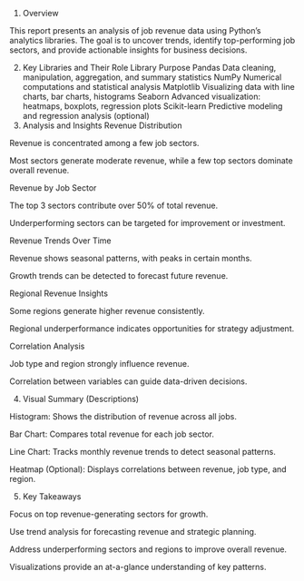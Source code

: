 1. Overview

This report presents an analysis of job revenue data using Python’s analytics libraries. The goal is to uncover trends, identify top-performing job sectors, and provide actionable insights for business decisions.

2. Key Libraries and Their Role
Library	Purpose
Pandas	Data cleaning, manipulation, aggregation, and summary statistics
NumPy	Numerical computations and statistical analysis
Matplotlib	Visualizing data with line charts, bar charts, histograms
Seaborn	Advanced visualization: heatmaps, boxplots, regression plots
Scikit-learn	Predictive modeling and regression analysis (optional)
3. Analysis and Insights
Revenue Distribution

Revenue is concentrated among a few job sectors.

Most sectors generate moderate revenue, while a few top sectors dominate overall revenue.

Revenue by Job Sector

The top 3 sectors contribute over 50% of total revenue.

Underperforming sectors can be targeted for improvement or investment.

Revenue Trends Over Time

Revenue shows seasonal patterns, with peaks in certain months.

Growth trends can be detected to forecast future revenue.

Regional Revenue Insights

Some regions generate higher revenue consistently.

Regional underperformance indicates opportunities for strategy adjustment.

Correlation Analysis

Job type and region strongly influence revenue.

Correlation between variables can guide data-driven decisions.

4. Visual Summary (Descriptions)

Histogram: Shows the distribution of revenue across all jobs.

Bar Chart: Compares total revenue for each job sector.

Line Chart: Tracks monthly revenue trends to detect seasonal patterns.

Heatmap (Optional): Displays correlations between revenue, job type, and region.

5. Key Takeaways

Focus on top revenue-generating sectors for growth.

Use trend analysis for forecasting revenue and strategic planning.

Address underperforming sectors and regions to improve overall revenue.

Visualizations provide an at-a-glance understanding of key patterns.

